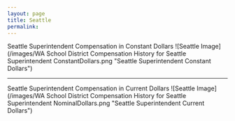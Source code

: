 ```yaml
---
layout: page
title: Seattle
permalink: 
---
```



Seattle Superintendent Compensation in Constant Dollars
![Seattle Image](/images/WA School District Compensation History for Seattle Superintendent ConstantDollars.png "Seattle Superintendent Constant Dollars")

___

Seattle Superintendent Compensation in Current Dollars
![Seattle Image](/images/WA School District Compensation History for Seattle Superintendent NominalDollars.png "Seattle Superintendent Current Dollars")

